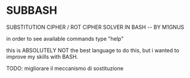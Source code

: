 # SUBBASH

SUBSTITUTION CIPHER / ROT CIPHER SOLVER IN BASH -- BY M1GNUS

in order to see available commands type "help"

this is ABSOLUTELY NOT the best language to do this, but i wanted to improve my skills with BASH.

TODO: migliorare il meccanismo di sostituzione
